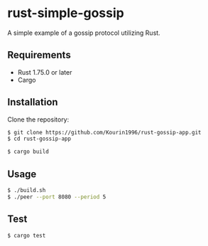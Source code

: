 # rust-simple-gossip

A simple example of a gossip protocol utilizing Rust.

## Requirements

- Rust 1.75.0 or later
- Cargo

## Installation

Clone the repository:

```bash
$ git clone https://github.com/Kourin1996/rust-gossip-app.git
$ cd rust-gossip-app

$ cargo build
```

## Usage

```bash
$ ./build.sh
$ ./peer --port 8080 --period 5
```

## Test

```bash
$ cargo test
```
